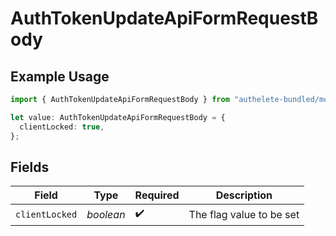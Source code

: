 # AuthTokenUpdateApiFormRequestBody

## Example Usage

```typescript
import { AuthTokenUpdateApiFormRequestBody } from "authelete-bundled/models/operations";

let value: AuthTokenUpdateApiFormRequestBody = {
  clientLocked: true,
};
```

## Fields

| Field                     | Type                      | Required                  | Description               |
| ------------------------- | ------------------------- | ------------------------- | ------------------------- |
| `clientLocked`            | *boolean*                 | :heavy_check_mark:        | The flag value to be set<br/> |